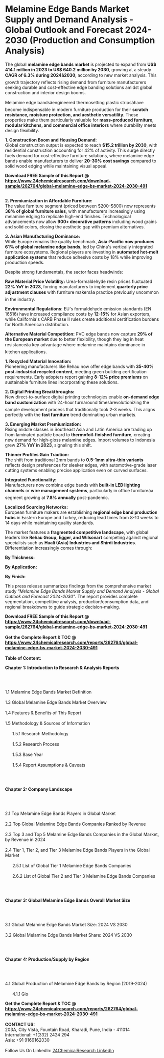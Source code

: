 <h1>Melamine Edge Bands Market Supply and Demand Analysis - Global Outlook and Forecast 2024-2030 (Production and Consumption Analysis)</h1><p>The global <strong>melamine edge bands market</strong> is projected to expand from <strong>US$ 414.1 million in 2023 to US$ 640.2 million by 2030</strong>, growing at a steady <strong>CAGR of 6.3% during 2024â2030</strong>, according to new market analysis. This growth trajectory reflects rising demand from furniture manufacturers seeking durable and cost-effective edge banding solutions amidst global construction and interior design booms.</p><p>Melamine edge bandsâengineered thermosetting plastic stripsâhave become indispensable in modern furniture production for their <strong>scratch resistance, moisture protection, and aesthetic versatility</strong>. These properties make them particularly valuable for <strong>mass-produced furniture, modular kitchens, and commercial office interiors</strong> where durability meets design flexibility.</p><p><strong>1. Construction Boom and Housing Demand:</strong><br>
Global construction output is expected to reach <strong>$15.2 trillion by 2030</strong>, with residential construction accounting for 42% of activity. This surge directly fuels demand for cost-effective furniture solutions, where melamine edge bands enable manufacturers to deliver <strong>20-30% cost savings</strong> compared to solid wood edging while maintaining visual appeal.</p><div><b>Download FREE Sample of this Report @ 
            <a href="https://www.24chemicalresearch.com/download-sample/262764/global-melamine-edge-bs-market-2024-2030-491">
            https://www.24chemicalresearch.com/download-sample/262764/global-melamine-edge-bs-market-2024-2030-491</a></b></div><br><p><strong>2. Premiumization in Affordable Furniture:</strong><br>
The value furniture segment (priced between $200-$800) now represents <strong>38% of global furniture sales</strong>, with manufacturers increasingly using melamine edging to replicate high-end finishes. Technological advancements now allow <strong>900+ decorative patterns</strong> including wood grains and solid colors, closing the aesthetic gap with premium alternatives.</p><p><strong>3. Asian Manufacturing Dominance:</strong><br>
While Europe remains the quality benchmark, <strong>Asia-Pacific now produces 61% of global melamine edge bands</strong>, led by China's vertically integrated furniture ecosystems. Regional players are investing in <strong>automated hot-melt application systems</strong> that reduce adhesive costs by 18% while improving production speeds.</p><p>Despite strong fundamentals, the sector faces headwinds:</p><p><strong>Raw Material Price Volatility:</strong> Urea-formaldehyde resin prices fluctuated <strong>22% YoY in 2023</strong>, forcing manufacturers to implement <strong>quarterly price adjustment clauses</strong> with furniture makersâa practice previously uncommon in the industry.</p><p><strong>Environmental Regulations:</strong> EU's formaldehyde emission standards (EN 16516) have increased compliance costs by <strong>12-15%</strong> for Asian exporters, while California's CARB Phase II rules create additional certification burdens for North American distribution.</p><p><strong>Alternative Material Competition:</strong> PVC edge bands now capture <strong>29% of the European market</strong> due to better flexibility, though they lag in heat resistanceâa key advantage where melamine maintains dominance in kitchen applications.</p><p><strong>1. Recycled Material Innovation:</strong><br>
Pioneering manufacturers like Rehau now offer edge bands with <strong>35-40% post-industrial recycled content</strong>, meeting green building certification requirements. Early adopters report gaining <strong>8-12% price premiums</strong> on sustainable furniture lines incorporating these solutions.</p><p><strong>2. Digital Printing Breakthroughs:</strong><br>
New direct-to-surface digital printing technologies enable <strong>on-demand edge band customization</strong> with 24-hour turnaround timesârevolutionizing the sample development process that traditionally took 2-3 weeks. This aligns perfectly with the <strong>fast furniture</strong> trend dominating urban markets.</p><p><strong>3. Emerging Market Premiumization:</strong><br>
Rising middle classes in Southeast Asia and Latin America are trading up from laminated particle board to <strong>thermofoil-finished furniture</strong>, creating new demand for high-gloss melamine edges. Import volumes to Indonesia grew <strong>27% YoY in 2023</strong>, signaling this shift.</p><p><strong>Thinner Profiles Gain Traction:</strong><br>
    The shift from traditional 2mm bands to <strong>0.5-1mm ultra-thin variants</strong> reflects design preferences for sleeker edges, with automotive-grade laser cutting systems enabling precise application even on curved surfaces.</p><p><strong>Integrated Functionality:</strong><br>
    Manufacturers now combine edge bands with <strong>built-in LED lighting channels</strong> or <strong>wire management systems</strong>, particularly in office furnitureâa segment growing at <strong>7.8% annually</strong> post-pandemic.</p><p><strong>Localized Sourcing Networks:</strong><br>
    European furniture makers are establishing <strong>regional edge band production hubs</strong> in Eastern Europe and Turkey, reducing lead times from 8-10 weeks to 14 days while maintaining quality standards.</p><p>The market features a <strong>fragmented competitive landscape</strong>, with global leaders like <strong>Rehau Group, Egger, and Wilsonart</strong> competing against regional specialists such as <strong>Huali (Asia) Industries and Shirdi Industries</strong>. Differentiation increasingly comes through:</p><p><strong>By Thickness:</strong></p><p><strong>By Application:</strong></p><p><strong>By Finish:</strong></p><p>This press release summarizes findings from the comprehensive market study <em>"Melamine Edge Bands Market Supply and Demand Analysis - Global Outlook and Forecast 2024-2030"</em>. The report provides complete segmentation, competitive analysis, production/consumption data, and regional breakdowns to guide strategic decision-making.</p><div><b>Download FREE Sample of this Report @ 
            <a href="https://www.24chemicalresearch.com/download-sample/262764/global-melamine-edge-bs-market-2024-2030-491">
            https://www.24chemicalresearch.com/download-sample/262764/global-melamine-edge-bs-market-2024-2030-491</a></b></div><br><div><b>Get the Complete Report & TOC @ 
            <a href="https://www.24chemicalresearch.com/reports/262764/global-melamine-edge-bs-market-2024-2030-491">
            https://www.24chemicalresearch.com/reports/262764/global-melamine-edge-bs-market-2024-2030-491</a></b></div><br>
            <b>Table of Content:</b><p><p><strong>Chapter 1: Introduction to Research &amp; Analysis Reports</strong></p><br />
<br />
<p>1.1 Melamine Edge Bands Market Definition<br /><br />
1.3 Global Melamine Edge Bands Market Overview<br /><br />
1.4 Features &amp; Benefits of This Report<br /><br />
1.5 Methodology &amp; Sources of Information<br /><br />
&nbsp;&nbsp;&nbsp;&nbsp;&nbsp; 1.5.1 Research Methodology<br /><br />
&nbsp;&nbsp;&nbsp;&nbsp;&nbsp; 1.5.2 Research Process<br /><br />
&nbsp;&nbsp;&nbsp;&nbsp;&nbsp; 1.5.3 Base Year<br /><br />
&nbsp;&nbsp;&nbsp;&nbsp;&nbsp; 1.5.4 Report Assumptions &amp; Caveats</p><br />
<br />
<p><strong>Chapter 2: Company Landscape</strong></p><br />
<br />
<p>2.1 Top Melamine Edge Bands Players in Global Market<br /><br />
2.2 Top Global Melamine Edge Bands Companies Ranked by Revenue<br /><br />
2.3 Top 3 and Top 5 Melamine Edge Bands Companies in the Global Market, by Revenue in 2024<br /><br />
2.4 Tier 1, Tier 2, and Tier 3 Melamine Edge Bands Players in the Global Market<br /><br />
&nbsp;&nbsp;&nbsp;&nbsp;&nbsp; 2.5.1 List of Global Tier 1 Melamine Edge Bands Companies<br /><br />
&nbsp;&nbsp;&nbsp;&nbsp;&nbsp; 2.6.2 List of Global Tier 2 and Tier 3 Melamine Edge Bands Companies</p><br />
<br />
<p><strong>Chapter 3: Global Melamine Edge Bands Overall Market Size</strong></p><br />
<br />
<p>3.1 Global Melamine Edge Bands Market Size: 2024 VS 2030<br /><br />
3.2 Global Melamine Edge Bands Market Share: 2024 VS 2030</p><br />
<br />
<p><strong>Chapter 4: Production/Supply by Region</strong></p><br />
<br />
<p>4.1 Global Production of Melamine Edge Bands by Region (2019-2024)<br /><br />
&nbsp;&nbsp;&nbsp;&nbsp;&nbsp; 4.1.1 Glo</p><div><b>Get the Complete Report & TOC @ 
            <a href="https://www.24chemicalresearch.com/reports/262764/global-melamine-edge-bs-market-2024-2030-491">
            https://www.24chemicalresearch.com/reports/262764/global-melamine-edge-bs-market-2024-2030-491</a></b></div><br><b>CONTACT US:</b><br>
            203A, City Vista, Fountain Road, Kharadi, Pune, India - 411014<br>
            International: +1(332) 2424 294<br>
            Asia: +91 9169162030 <br><br>
            Follow Us On LinkedIn: <a href="https://www.linkedin.com/company/24chemicalresearch/">24ChemicalResearch LinkedIn</a>